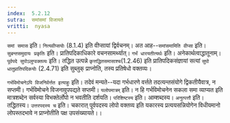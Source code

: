```yaml
---
index:  5.2.12
sutra:  समांसमां विजायते
vritti:  nyasa
---
```


`समां समास` इति। `नित्यवीप्सयोः` (8.1.4) इति वीप्सायां द्विर्वचनम्। अत आह--`समांसमामिति वीप्सा` इति। `सुबन्तसमुदायः प्रकृतिः` इति। प्रातिपदिकाधिकारे वचनसामर्थ्यात्। `गर्भं धारयतीत्यर्थः` इति। अनेकार्थत्वाद्धातूनाम्।
`पूर्वपदे सुपोऽलुग्वक्तव्यः` इति। तद्धित उत्पन्ने `कृत्तद्धितसमासाश्च`(1.2.46) इति प्रातिपदिकसंज्ञायां सत्यां `सुपो धातुप्रातिपदिकयोः` (2.4.71) इति सुब्लुक् प्राप्नोति, तस्य प्रतिषेधो वक्तव्यः।

`गर्भविमोचनेऽपि विजनिर्वर्त्तत इत्याहुः` इति। तदेवं मन्यते--यदा गर्भधारणे वर्त्तते तदत्यन्तसंयोगे द्विकतीयैवात्र, न सप्तमी। गर्भविमोचने विजनावुपपद्यते सप्तमी। `यलोपमात्रम्` इति। न हि गर्भविमोचनेन सकला समा व्याप्यत इति मात्रशब्देन सर्वस्या विभक्तेर्लोपो न भवतीति दर्शयति। `परिशिष्टस्य` इति। आम्शब्दस्य।
`अनुत्पत्तौ` इति। तद्धितस्य। `उत्तरपदस्य च` इति। चकारात् पूर्वपदस्य लोपो वक्तव्य इति यकारस्य प्रत्ययसन्नियोगेन विधीयमानो लोपस्तदभावे न प्राप्नोतीति पक्ष उपसंख्यायते।।


